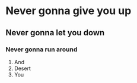 # Never gonna give you up
## Never gonna let you down
### Never gonna run around
1. And
2. Desert
3. You